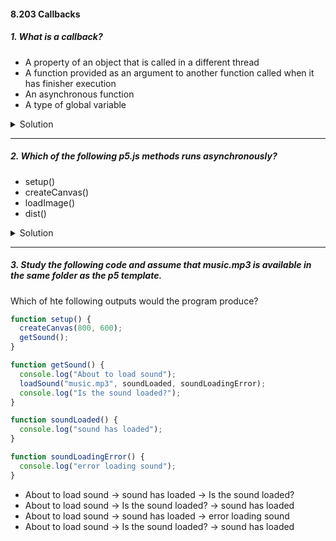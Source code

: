 #### 8.203 Callbacks

##### 1. What is a callback?

- A property of an object that is called in a different thread
- A function provided as an argument to another function called when it has finisher execution
- An asynchronous function
- A type of global variable

<details>
  <summary>Solution</summary>

The correct answer is:

✅ **"A function provided as an argument to another function called when it has finished execution."**

Explanation:

A **callback** is a function that is passed as an argument to another function and is executed after that function completes its operation. This is commonly used in asynchronous programming (e.g., in JavaScript with event listeners or API calls) but is not inherently asynchronous.

Why the other options are incorrect:

- ❌ **"A property of an object that is called in a different thread"**
  - Callbacks are not necessarily properties of objects or related to multithreading.
- ❌ **"An asynchronous function"**
  - While callbacks are often used in asynchronous code, a callback itself is just a function—it is not inherently asynchronous.
- ❌ **"A type of global variable"**
  - Callbacks are typically functions passed as arguments, not global variables.

</details>

---

##### 2. Which of the following p5.js methods runs asynchronously?

- setup()
- createCanvas()
- loadImage()
- dist()

<details>
  <summary>Solution</summary>

The correct answer is:

✅ **`loadImage()`**

Explanation:
`loadImage()` runs asynchronously in **p5.js** because it is designed to load an image from a file or URL in the background, preventing it from blocking the main program execution. It takes an optional callback function that executes once the image is fully loaded.

Why the other options are incorrect:

- ❌ **`setup()`**
  - This function runs once at the start of the program but executes synchronously.
- ❌ **`createCanvas()`**
  - This method runs synchronously to create a drawing canvas.
- ❌ **`dist()`**
  - This is a mathematical function (to calculate Euclidean distance) and runs synchronously.

Would you like a code example demonstrating the asynchronous behavior of `loadImage()`? 😊

</details>

---

##### 3. Study the following code and assume that music.mp3 is available in the same folder as the p5 template.

Which of hte following outputs would the program produce?

```js
function setup() {
  createCanvas(800, 600);
  getSound();
}

function getSound() {
  console.log("About to load sound");
  loadSound("music.mp3", soundLoaded, soundLoadingError);
  console.log("Is the sound loaded?");
}

function soundLoaded() {
  console.log("sound has loaded");
}

function soundLoadingError() {
  console.log("error loading sound");
}
```

- About to load sound -> sound has loaded -> Is the sound loaded?
- About to load sound -> Is the sound loaded? -> sound has loaded
- About to load sound -> sound has loaded -> error loading sound
- About to load sound -> Is the sound loaded? -> sound has loaded
